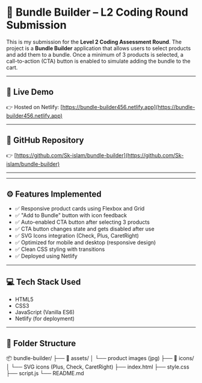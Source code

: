 # 🧩 Bundle Builder – L2 Coding Round Submission

This is my submission for the **Level 2 Coding Assessment Round**. The project is a **Bundle Builder** application that allows users to select products and add them to a bundle. Once a minimum of 3 products is selected, a call-to-action (CTA) button is enabled to simulate adding the bundle to the cart.

---

## 🔗 Live Demo

👉 Hosted on Netlify: [https://bundle-builder456.netlify.app](https://bundle-builder456.netlify.app)

---

## 📂 GitHub Repository

👉 [https://github.com/Sk-islam/bundle-builder](https://github.com/Sk-islam/bundle-builder)

---

---

## ⚙️ Features Implemented

- ✅ Responsive product cards using Flexbox and Grid
- ✅ "Add to Bundle" button with icon feedback
- ✅ Auto-enabled CTA button after selecting 3 products
- ✅ CTA button changes state and gets disabled after use
- ✅ SVG Icons integration (Check, Plus, CaretRight)
- ✅ Optimized for mobile and desktop (responsive design)
- ✅ Clean CSS styling with transitions
- ✅ Deployed using Netlify

---

## 💻 Tech Stack Used

- HTML5
- CSS3
- JavaScript (Vanilla ES6)
- Netlify (for deployment)

---

## 📁 Folder Structure

📦 bundle-builder/
├── 📁 assets/
│ └── product images (jpg)
├── 📁 icons/
│ └── SVG icons (Plus, Check, CaretRight)
├── index.html
├── style.css
├── script.js
└── README.md

